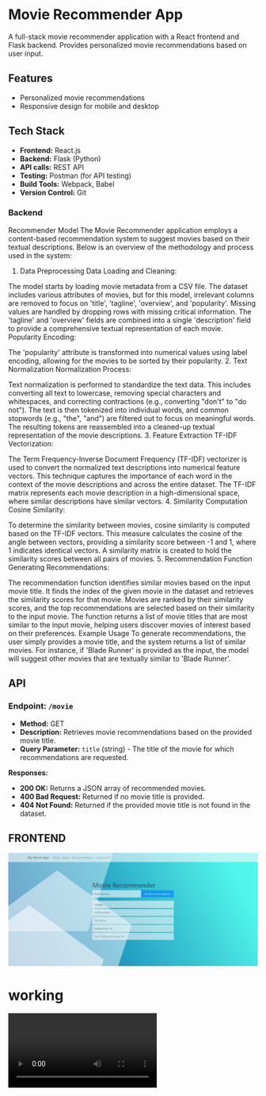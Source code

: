 # Movie Recommender App

A full-stack movie recommender application with a React frontend and Flask backend. Provides personalized movie recommendations based on user input.

## Features
- Personalized movie recommendations
- Responsive design for mobile and desktop

## Tech Stack

- **Frontend:** React.js
- **Backend:** Flask (Python)
- **API calls:** REST API
- **Testing:** Postman (for API testing)
- **Build Tools:** Webpack, Babel 
- **Version Control:** Git 


### Backend
Recommender Model
The Movie Recommender application employs a content-based recommendation system to suggest movies based on their textual descriptions. Below is an overview of the methodology and process used in the system:

1. Data Preprocessing
Data Loading and Cleaning:

The model starts by loading movie metadata from a CSV file. The dataset includes various attributes of movies, but for this model, irrelevant columns are removed to focus on 'title', 'tagline', 'overview', and 'popularity'.
Missing values are handled by dropping rows with missing critical information.
The 'tagline' and 'overview' fields are combined into a single 'description' field to provide a comprehensive textual representation of each movie.
Popularity Encoding:

The 'popularity' attribute is transformed into numerical values using label encoding, allowing for the movies to be sorted by their popularity.
2. Text Normalization
Normalization Process:

Text normalization is performed to standardize the text data. This includes converting all text to lowercase, removing special characters and whitespaces, and correcting contractions (e.g., converting "don't" to "do not").
The text is then tokenized into individual words, and common stopwords (e.g., "the", "and") are filtered out to focus on meaningful words.
The resulting tokens are reassembled into a cleaned-up textual representation of the movie descriptions.
3. Feature Extraction
TF-IDF Vectorization:

The Term Frequency-Inverse Document Frequency (TF-IDF) vectorizer is used to convert the normalized text descriptions into numerical feature vectors. This technique captures the importance of each word in the context of the movie descriptions and across the entire dataset.
The TF-IDF matrix represents each movie description in a high-dimensional space, where similar descriptions have similar vectors.
4. Similarity Computation
Cosine Similarity:

To determine the similarity between movies, cosine similarity is computed based on the TF-IDF vectors. This measure calculates the cosine of the angle between vectors, providing a similarity score between -1 and 1, where 1 indicates identical vectors.
A similarity matrix is created to hold the similarity scores between all pairs of movies.
5. Recommendation Function
Generating Recommendations:

The recommendation function identifies similar movies based on the input movie title. It finds the index of the given movie in the dataset and retrieves the similarity scores for that movie.
Movies are ranked by their similarity scores, and the top recommendations are selected based on their similarity to the input movie.
The function returns a list of movie titles that are most similar to the input movie, helping users discover movies of interest based on their preferences.
Example Usage
To generate recommendations, the user simply provides a movie title, and the system returns a list of similar movies. For instance, if 'Blade Runner' is provided as the input, the model will suggest other movies that are textually similar to 'Blade Runner'.
## API

### Endpoint: `/movie`

- **Method:** GET
- **Description:** Retrieves movie recommendations based on the provided movie title.
- **Query Parameter:** `title` (string) - The title of the movie for which recommendations are requested.

**Responses:**
- **200 OK:** Returns a JSON array of recommended movies.
- **400 Bad Request:** Returned if no movie title is provided.
- **404 Not Found:** Returned if the provided movie title is not found in the dataset.
## FRONTEND
![Screenshot of the app](1ss.png)
# working
<video src="https://github.com/user-attachments/assets/43a4b76e-e077-493b-8beb-2fba2126cd15" controls="controls" style="max-width: 730px;">
</video>



